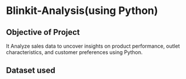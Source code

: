 # Blinkit-Analysis(using Python)
## Objective of Project
 It Analyze sales data to uncover insights on product performance, outlet characteristics, and customer preferences using Python.
## Dataset used
